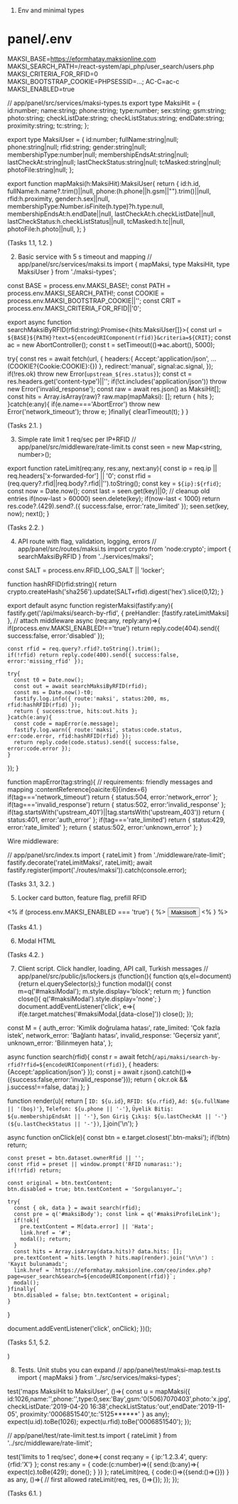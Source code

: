 1) Env and minimal types
# panel/.env
MAKSI_BASE=https://eformhatay.maksionline.com
MAKSI_SEARCH_PATH=/react-system/api_php/user_search/users.php
MAKSI_CRITERIA_FOR_RFID=0
MAKSI_BOOTSTRAP_COOKIE=PHPSESSID=...; AC-C=ac-c
MAKSI_ENABLED=true

// app/panel/src/services/maksi-types.ts
export type MaksiHit = {
  id:number; name:string; phone:string; type:number;
  sex:string; gsm:string; photo:string;
  checkListDate:string; checkListStatus:string;
  endDate:string; proximity:string; tc:string;
};

export type MaksiUser = {
  id:number; fullName:string|null; phone:string|null; rfid:string;
  gender:string|null; membershipType:number|null;
  membershipEndsAt:string|null; lastCheckAt:string|null;
  lastCheckStatus:string|null; tcMasked:string|null; photoFile:string|null;
};

export function mapMaksi(h:MaksiHit):MaksiUser{
  return {
    id:h.id,
    fullName:h.name?.trim()||null,
    phone:(h.phone||h.gsm||"").trim()||null,
    rfid:h.proximity,
    gender:h.sex||null,
    membershipType:Number.isFinite(h.type)?h.type:null,
    membershipEndsAt:h.endDate||null,
    lastCheckAt:h.checkListDate||null,
    lastCheckStatus:h.checkListStatus||null,
    tcMasked:h.tc||null,
    photoFile:h.photo||null,
  };
}


(Tasks 1.1, 1.2. 
)

2) Basic service with 5 s timeout and mapping
// app/panel/src/services/maksi.ts
import { mapMaksi, type MaksiHit, type MaksiUser } from './maksi-types';

const BASE   = process.env.MAKSI_BASE!;
const PATH   = process.env.MAKSI_SEARCH_PATH!;
const COOKIE = process.env.MAKSI_BOOTSTRAP_COOKIE||'';
const CRIT   = process.env.MAKSI_CRITERIA_FOR_RFID||'0';

export async function searchMaksiByRFID(rfid:string):Promise<{hits:MaksiUser[]}>{
  const url = `${BASE}${PATH}?text=${encodeURIComponent(rfid)}&criteria=${CRIT}`;
  const ac = new AbortController();
  const t = setTimeout(()=>ac.abort(), 5000);

  try{
    const res = await fetch(url, {
      headers:{ Accept:'application/json', ...(COOKIE?{Cookie:COOKIE}:{}) },
      redirect:'manual',
      signal:ac.signal,
    });
    if(!res.ok) throw new Error(`upstream_${res.status}`);
    const ct = res.headers.get('content-type')||'';
    if(!ct.includes('application/json')) throw new Error('invalid_response');
    const raw = await res.json() as MaksiHit[];
    const hits = Array.isArray(raw)? raw.map(mapMaksi): [];
    return { hits };
  }catch(e:any){
    if(e.name==='AbortError') throw new Error('network_timeout');
    throw e;
  }finally{ clearTimeout(t); }
}


(Tasks 2.1. 
)

3) Simple rate limit 1 req/sec per IP+RFID
// app/panel/src/middleware/rate-limit.ts
const seen = new Map<string, number>();

export function rateLimit(req:any, res:any, next:any){
  const ip = req.ip || req.headers['x-forwarded-for'] || '0';
  const rfid = (req.query?.rfid||req.body?.rfid||'').toString();
  const key = `${ip}:${rfid}`;
  const now = Date.now();
  const last = seen.get(key)||0;
  // cleanup old entries
  if(now-last > 60000) seen.delete(key);
  if(now-last < 1000) return res.code?.(429).send?.({ success:false, error:'rate_limited' });
  seen.set(key, now);
  next();
}


(Tasks 2.2. 
)

4) API route with flag, validation, logging, errors
// app/panel/src/routes/maksi.ts
import crypto from 'node:crypto';
import { searchMaksiByRFID } from '../services/maksi';

const SALT = process.env.RFID_LOG_SALT || 'locker';

function hashRFID(rfid:string){
  return crypto.createHash('sha256').update(SALT+rfid).digest('hex').slice(0,12);
}

export default async function registerMaksi(fastify:any){
  fastify.get('/api/maksi/search-by-rfid', { preHandler: [fastify.rateLimitMaksi] }, // attach middleware
  async (req:any, reply:any)=>{
    if(process.env.MAKSI_ENABLED!=='true') return reply.code(404).send({ success:false, error:'disabled' });

    const rfid = req.query?.rfid?.toString().trim();
    if(!rfid) return reply.code(400).send({ success:false, error:'missing_rfid' });

    try{
      const t0 = Date.now();
      const out = await searchMaksiByRFID(rfid);
      const ms = Date.now()-t0;
      fastify.log.info({ route:'maksi', status:200, ms, rfid:hashRFID(rfid) });
      return { success:true, hits:out.hits };
    }catch(e:any){
      const code = mapError(e.message);
      fastify.log.warn({ route:'maksi', status:code.status, err:code.error, rfid:hashRFID(rfid) });
      return reply.code(code.status).send({ success:false, error:code.error });
    }
  });
}

function mapError(tag:string){
  // requirements: friendly messages and mapping :contentReference[oaicite:6]{index=6}
  if(tag==='network_timeout')     return { status:504, error:'network_error' };
  if(tag==='invalid_response')    return { status:502, error:'invalid_response' };
  if(tag.startsWith('upstream_401')||tag.startsWith('upstream_403')) return { status:401, error:'auth_error' };
  if(tag==='rate_limited')        return { status:429, error:'rate_limited' };
  return { status:502, error:'unknown_error' };
}


Wire middleware:

// app/panel/src/index.ts
import { rateLimit } from './middleware/rate-limit';
fastify.decorate('rateLimitMaksi', rateLimit);
await fastify.register(import('./routes/maksi')).catch(console.error);


(Tasks 3.1, 3.2. 
)

5) Locker card button, feature flag, prefill RFID
<!-- panel lockers template -->
<% if (process.env.MAKSI_ENABLED === 'true') { %>
  <button
    class="btn btn-secondary btn-maksi"
    data-locker-id="<%= locker.id %>"
    data-owner-rfid="<%= locker.owner?.rfid || '' %>">
    Maksisoft
  </button>
<% } %>


(Tasks 4.1. 
)

6) Modal HTML
<!-- public fragment or injected once -->
<div id="maksiModal" style="display:none; position:fixed; inset:0; background:rgba(0,0,0,.35);">
  <div style="max-width:720px; margin:5% auto; background:#fff; border-radius:12px; overflow:hidden;">
    <div style="display:flex; justify-content:space-between; padding:12px 16px;">
      <h5 style="margin:0;">Maksisoft Arama</h5>
      <button type="button" data-close>&times;</button>
    </div>
    <div style="padding:12px 16px;">
      <pre id="maksiBody" style="white-space:pre-wrap; margin:0;"></pre>
    </div>
    <div style="padding:12px 16px; display:flex; gap:8px; justify-content:flex-end;">
      <a id="maksiProfileLink" class="btn btn-link" target="_blank" rel="noopener">Profili Aç</a>
      <button type="button" class="btn btn-secondary" data-close>Kapat</button>
    </div>
  </div>
</div>


(Tasks 4.2. 
)

7) Client script. Click handler, loading, API call, Turkish messages
// app/panel/src/public/js/lockers.js
(function(){
  function q(s,el=document){return el.querySelector(s);}
  function modal(){ const m=q('#maksiModal'); m.style.display='block'; return m; }
  function close(){ q('#maksiModal').style.display='none'; }
  document.addEventListener('click', e=>{ if(e.target.matches('#maksiModal,[data-close]')) close(); });

  const M = {
    auth_error: 'Kimlik doğrulama hatası',
    rate_limited: 'Çok fazla istek',
    network_error: 'Bağlantı hatası',
    invalid_response: 'Geçersiz yanıt',
    unknown_error: 'Bilinmeyen hata',
  };

  async function search(rfid){
    const r = await fetch(`/api/maksi/search-by-rfid?rfid=${encodeURIComponent(rfid)}`, { headers:{Accept:'application/json'} });
    const j = await r.json().catch(()=>({success:false,error:'invalid_response'}));
    return { ok:r.ok && j.success!==false, data:j };
  }

  function render(u){
    return [
      `ID: ${u.id}`,
      `RFID: ${u.rfid}`,
      `Ad: ${u.fullName || '(boş)'}`,
      `Telefon: ${u.phone || '-'}`,
      `Üyelik Bitiş: ${u.membershipEndsAt || '-'}`,
      `Son Giriş Çıkış: ${u.lastCheckAt || '-'} (${u.lastCheckStatus || '-'})`,
    ].join('\n');
  }

  async function onClick(e){
    const btn = e.target.closest('.btn-maksi');
    if(!btn) return;

    const preset = btn.dataset.ownerRfid || '';
    const rfid = preset || window.prompt('RFID numarası:');
    if(!rfid) return;

    const original = btn.textContent;
    btn.disabled = true; btn.textContent = 'Sorgulanıyor…';

    try{
      const { ok, data } = await search(rfid);
      const pre = q('#maksiBody'); const link = q('#maksiProfileLink');
      if(!ok){
        pre.textContent = M[data.error] || 'Hata';
        link.href = '#';
        modal(); return;
      }
      const hits = Array.isArray(data.hits)? data.hits: [];
      pre.textContent = hits.length ? hits.map(render).join('\n\n') : 'Kayıt bulunamadı';
      link.href = `https://eformhatay.maksionline.com/ceo/index.php?page=user_search&search=${encodeURIComponent(rfid)}`;
      modal();
    }finally{
      btn.disabled = false; btn.textContent = original;
    }
  }

  document.addEventListener('click', onClick);
})();


(Tasks 5.1, 5.2. 
 
)

8) Tests. Unit stubs you can expand
// app/panel/test/maksi-map.test.ts
import { mapMaksi } from '../src/services/maksi-types';

test('maps MaksiHit to MaksiUser', ()=>{
  const u = mapMaksi({
    id:1026,name:'',phone:'',type:0,sex:'Bay',gsm:'0(506)7070403',photo:'x.jpg',
    checkListDate:'2019-04-20 16:38',checkListStatus:'out',endDate:'2019-11-05',
    proximity:'0006851540',tc:'5125******'
  } as any);
  expect(u.id).toBe(1026);
  expect(u.rfid).toBe('0006851540');
});

// app/panel/test/rate-limit.test.ts
import { rateLimit } from '../src/middleware/rate-limit';

test('limits to 1 req/sec', done=>{
  const req:any = { ip:'1.2.3.4', query:{rfid:'X'} };
  const res:any = { code:(c:number)=>({ send:(b:any)=>{ expect(c).toBe(429); done(); } }) };
  rateLimit(req, { code:()=>({send:()=>{}}) } as any, ()=>{ // first allowed
    rateLimit(req, res, ()=>{});
  });
});


(Tasks 6.1. 
)